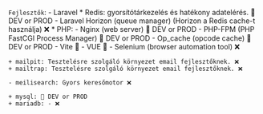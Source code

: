 `Fejlesztők`:
    - Laravel
        * Redis: gyorsítótárkezelés és hatékony adatelérés. 🎉 DEV or PROD
            - Laravel Horizon (queue manager) (Horizon a Redis cache-t használja) ❌
        * PHP:
            - Nginx (web server) 🎉 DEV or PROD
            - PHP-FPM (PHP FastCGI Process Manager) 🎉 DEV or PROD
            - Op_cache (opcode cache) 🎉 DEV or PROD
    - Vite 🎉
    - VUE 🎉
    - Selenium (browser automation tool) ❌

    + mailpit: Tesztelésre szolgáló környezet email fejlesztőknek. ❌
    + mailtrap: Tesztelésre szolgáló környezet email fejlesztőknek. ❌
    
    - meilisearch: Gyors keresőmotor ❌
    
    + mysql: 🎉 DEV or PROD
    + mariadb: - ❌